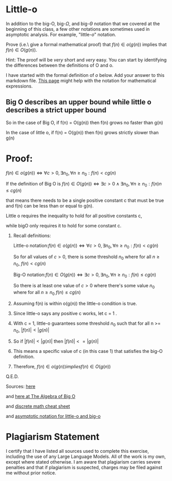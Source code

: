# Little-o

In addition to the big-O, big-$\Omega$, and big-$\Theta$ notation that
we covered at the beginning of this class, a few other notations are sometimes
used in asymptotic analysis.  For example, "little-$o$" notation.

Prove (i.e.\ give a formal mathematical proof) that $f(n)\in o(g(n))$ implies
that $f(n)\in O(g(n))$.

Hint: The proof will be *very* short and *very* easy. You can start by
identifying the differences between the definitions of O and o.

I have started with the formal definition of $o$ below. Add your answer to this
markdown file. [This
page](https://docs.github.com/en/get-started/writing-on-github/working-with-advanced-formatting/writing-mathematical-expressions)
might help with the notation for mathematical expressions.

## Big O describes an upper bound while little o describes a strict upper bound

So in the case of Big O, if f(n) = O(g(n)) then f(n) grows no faster than g(n)

In the case of little o, if f(n) = O(g(n)) then f(n) grows strictly slower than g(n)

# Proof:

$f(n)\in o(g(n)) \iff \forall c>0, \exists n_0, \forall n\ge n_0: f(n) < c g(n)$

If the definition of Big O is $f(n)\in O(g(n)) \iff \exists c>0 ∧ \exists n_0, \forall n\ge n_0: f(n) n\le c g(n)$

that means there needs to be a single positive constant c that must be true and  f(n) can be less than or equal to g(n). 

Little o requires the inequality to hold for all positive constants c,

while bigO only requires it to hold for some constant c.

1. Recall definitions:
   
   Little-o notation:$f(n)\in o(g(n)) \iff \forall c>0, \exists n_0, \forall n\ge n_0: f(n) < c g(n)$

   So for all values of $c > 0$, there is some threshold $n_0$ where for all $n\ge n_0$, $f(n) < c g(n)$ 

   Big-O notation:$f(n)\in O(g(n)) \iff \exists c>0, \exists n_0, \forall n\ge n_0: f(n) \le c g(n)$

   So there is at least one value of $c > 0$ where there's some value $n_0$ where for all $n\ge n_0$ $f(n) \le c g(n)$
   
2. Assuming f(n) is within o(g(n)) the little-o condition is true.
   
3. Since little-o says any positive c works, let c = 1 .
   
4. With c = 1, little-o guarantees some threshold $n_0$ such that for all n >= $n_0$,
   $|f(n)| < |g(n)|$
   
5. So if $|f(n)| < |g(n)|$ then $|f(n)| <= |g(n)|$
    
6. This means a specific value of c (in this case 1) that satisfies the big-O definition.
    
7. Therefore, $f(n) \in o(g(n)) implies f(n) \in O(g(n))$

Q.E.D.

Sources: 
[here](https://www.stat.cmu.edu/~cshalizi/uADA/13/lectures/app-b.pdf#:~:text=Big-O%20means%20“is%20of%20the%20same%20order,(n)%20=%20o(1)%2C%20or%20g(n)/f%20(n)%20!)

and [here at The Algebra of Big O](https://www.cs.odu.edu/~zeil/cs361/sum24/Public/algebra/index.html#the-tao-of-n)

and [discrete math cheat sheet](https://www.compscilib.com/cheatsheets/discrete-math)

and [asymptotic notation for little-o and big-o](https://stackoverflow.com/questions/1364444/difference-between-big-o-and-little-o-notation)

# Plagiarism Statement

I certify that I have listed all sources used to complete this exercise, including the use of any Large Language Models. All of the work is my own, except where stated otherwise. I am aware that plagiarism carries severe penalties and that if plagiarism is suspected, charges may be filed against me without prior notice.

